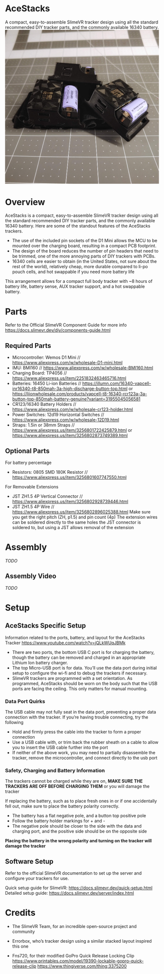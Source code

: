 # AceStacks
A compact, easy-to-assemble SlimeVR tracker design using all the standard recommended DIY tracker parts, and the commonly available 16340 battery.
![Screenshot of AceStacks V1 Trackers](/Images/AceStacks.jpg)
# Overview
AceStacks is a compact, easy-to-assemble SlimeVR tracker design using all the standard recommended DIY tracker parts, and the commonly available 16340 battery. Here are some of the standout features of the AceStacks trackers.

- The use of the included pin sockets of the D1 Mini allows the MCU to be mounted over the charging board, resulting in a compact PCB footprint.
- The design of the board reduces the number of pin headers that need to be trimmed, one of the more annoying parts of DIY trackers with PCBs.
- 16340 cells are easier to obtain (in the United States, not sure about the rest of the world), relatively cheap, more durable compared to li-po pouch cells, and hot swappable if you need more battery life

This arrangement allows for a compact full body tracker with ~8 hours of battery life, battery sense, AUX tracker support, and a hot swappable battery.

# Parts
Refer to the Official SlimeVR Component Guide for more info https://docs.slimevr.dev/diy/components-guide.html

## Required Parts
- Microcontroller: Wemos D1 Mini // https://www.aliexpress.com/w/wholesale-D1-mini.html
- IMU: BMI160 // https://www.aliexpress.com/w/wholesale-BMI160.html
- Charging Board: TP4056 // https://www.aliexpress.us/item/2251832463465716.html
- Batteries: 16450 Li-ion Batteries // https://illumn.com/16340-vapcell-inr16340-t8-850mah-3a-high-discharge-button-top.html or https://liionwholesale.com/products/vapcell-t8-16340-rcr123a-3a-button-top-850mah-battery-genuine?variant=31955045056581
- CR123/16340 Battery Holders // https://www.aliexpress.com/w/wholesale-cr123-holder.html
- Power Switches: 12d19 Horizontal Switches // https://www.aliexpress.com/w/wholesale-12D19.html
- Straps: 1.5in or 38mm Straps // https://www.aliexpress.us/item/3256801722425879.html or 
https://www.aliexpress.us/item/3256802873749389.html

## Optional Parts
For battery percentage
- Resistors: 0805 SMD 180K Resistor // https://www.aliexpress.us/item/3256801607747550.html

For Removable Extensions
- JST ZH1.5 4P Vertical Connector // https://www.aliexpress.us/item/3256802928739446.html
- JST ZH1.5 4P Wire // https://www.aliexpress.us/item/3256802896025388.html
Make sure you get the right pitch (ZH, p1.5) and pin count (4p)
The extension wires can be soldered directly to the same holes the JST connector is soldered to, but using a JST allows removal of the extension

# Assembly
*TODO*
## Assembly Video
*TODO*

# Setup
## AceStacks Specific Setup
Information related to the ports, battery, and layout for the AceStacks Tracker
https://www.youtube.com/watch?v=jQLkWUqJBMk

- There are two ports, the bottom USB C port is for charging the battery, though the battery can be removed and charged in an appropriate Lithium Ion battery charger.
- The top Micro-USB port is for data. You’ll use the data port during initial setup to configure the wi-fi and to debug the trackers if necessary.
- SlimeVR trackers are programmed with a set orientation. As programmed, AceStacks should be worn on the body such that the USB ports are facing the ceiling. This only matters for manual mounting.

### Data Port Quirks
The USB cable may not fully seat in the data port, preventing a proper data connection with the tracker. If you’re having trouble connecting, try the following
- Hold and firmly press the cable into the tracker to form a proper connection
- Use a USB cable with, or trim back the rubber sheath on a cable to allow you to insert the USB cable further into the port
- If neither of the above work, you may need to partially disassemble the tracker, remove the microcontroller, and connect directly to the usb port

### Safety, Charging and Battery Information
The trackers cannot be charged while they are on, **MAKE SURE THE TRACKERS ARE OFF BEFORE CHARGING THEM** or you will damage the tracker

If replacing the battery, such as to place fresh ones in or if one accidentally fell out, make sure to place the battery polarity correctly.
- The battery has a flat negative pole, and a button top positive pole
- Follow the battery holder markings for + and -
- The negative pole should be closer to the side with the data and charging port, and the positive side should be on the opposite side

**Placing the battery in the wrong polarity and turning on the tracker will damage the tracker**

## Software Setup
Refer to the official SlimeVR documentation to set up the server and configure your trackers for use.

Quick setup guide for SlimeVR: https://docs.slimevr.dev/quick-setup.html
Detailed setup guide: https://docs.slimevr.dev/server/index.html

# Credits
- The SlimeVR Team, for an incredible open-source project and community

- Errorbox, who’s tracker design using a similar stacked layout inspired this one

- Fns720, for their modified GoPro Quick Release Locking Clip https://www.printables.com/model/19390-lockable-gopro-quick-release-clip
https://www.thingiverse.com/thing:3375200
